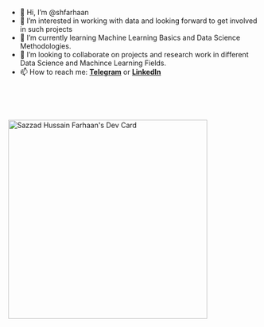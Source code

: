 - 👋 Hi, I’m @shfarhaan
- 👀 I’m interested in working with data and looking forward to get involved in such projects 
- 🌱 I’m currently learning Machine Learning Basics and Data Science Methodologies.
- 💞️ I’m looking to collaborate on projects and research work in different Data Science and Machince Learning Fields.
- 📫 How to reach me: [**Telegram**](https://t.me/shfarhaan) or [**LinkedIn**](https://www.linkedin.com/in/shfarhaan/)


<!---
shfarhaan/shfarhaan is a ✨ special ✨ repository because its `README.md` (this file) appears on your GitHub profile.
You can click the Preview link to take a look at your changes.
--->


<br> <br>
<br> <br>
<a href="https://app.daily.dev/shfarhaan"><img src="https://api.daily.dev/devcards/f6b931a3752a47d9b13b525f07685ea6.png?r=czp" width="400" alt="Sazzad Hussain Farhaan's Dev Card"/></a>
